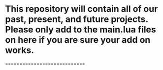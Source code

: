 <h1>This repository will contain all of our past, present, and future projects. 
Please only add to the main.lua files on here if you are sure your add on works. </h1>
============================
